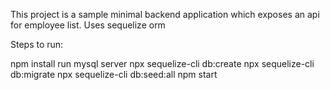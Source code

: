 This project is a sample minimal backend application which exposes an api for employee list.
Uses sequelize orm

Steps to run:

npm install
run mysql server
npx sequelize-cli db:create
npx sequelize-cli db:migrate
npx sequelize-cli db:seed:all
npm start
